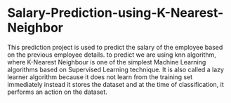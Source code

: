 # Salary-Prediction-using-K-Nearest-Neighbor
This prediction project is used to predict the salary of the employee based on the previous employee details.
to predict we are using knn algorithm, where K-Nearest Neighbour is one of the simplest Machine Learning algorithms based on Supervised Learning technique.
It is also called a lazy learner algorithm because it does not learn from the training set immediately instead it stores the dataset and at the time of classification, it performs an action on the dataset.
